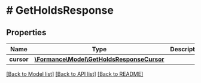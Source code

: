 # # GetHoldsResponse

## Properties

Name | Type | Description | Notes
------------ | ------------- | ------------- | -------------
**cursor** | [**\Formance\Model\GetHoldsResponseCursor**](GetHoldsResponseCursor.md) |  |

[[Back to Model list]](../../README.md#models) [[Back to API list]](../../README.md#endpoints) [[Back to README]](../../README.md)
